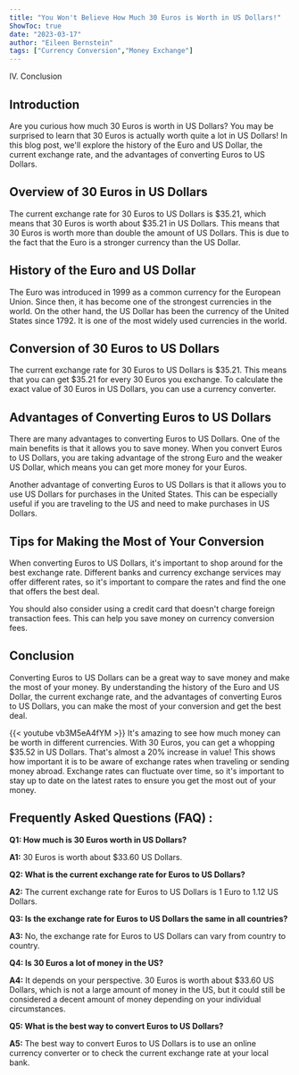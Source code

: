 ```yaml
---
title: "You Won't Believe How Much 30 Euros is Worth in US Dollars!"
ShowToc: true 
date: "2023-03-17"
author: "Eileen Bernstein" 
tags: ["Currency Conversion","Money Exchange"]
---
```

IV. Conclusion

## Introduction

Are you curious how much 30 Euros is worth in US Dollars? You may be surprised to learn that 30 Euros is actually worth quite a lot in US Dollars! In this blog post, we'll explore the history of the Euro and US Dollar, the current exchange rate, and the advantages of converting Euros to US Dollars.

## Overview of 30 Euros in US Dollars

The current exchange rate for 30 Euros to US Dollars is $35.21, which means that 30 Euros is worth about $35.21 in US Dollars. This means that 30 Euros is worth more than double the amount of US Dollars. This is due to the fact that the Euro is a stronger currency than the US Dollar.

## History of the Euro and US Dollar

The Euro was introduced in 1999 as a common currency for the European Union. Since then, it has become one of the strongest currencies in the world. On the other hand, the US Dollar has been the currency of the United States since 1792. It is one of the most widely used currencies in the world.

## Conversion of 30 Euros to US Dollars

The current exchange rate for 30 Euros to US Dollars is $35.21. This means that you can get $35.21 for every 30 Euros you exchange. To calculate the exact value of 30 Euros in US Dollars, you can use a currency converter.

## Advantages of Converting Euros to US Dollars

There are many advantages to converting Euros to US Dollars. One of the main benefits is that it allows you to save money. When you convert Euros to US Dollars, you are taking advantage of the strong Euro and the weaker US Dollar, which means you can get more money for your Euros.

Another advantage of converting Euros to US Dollars is that it allows you to use US Dollars for purchases in the United States. This can be especially useful if you are traveling to the US and need to make purchases in US Dollars.

## Tips for Making the Most of Your Conversion

When converting Euros to US Dollars, it's important to shop around for the best exchange rate. Different banks and currency exchange services may offer different rates, so it's important to compare the rates and find the one that offers the best deal.

You should also consider using a credit card that doesn't charge foreign transaction fees. This can help you save money on currency conversion fees.

## Conclusion

Converting Euros to US Dollars can be a great way to save money and make the most of your money. By understanding the history of the Euro and US Dollar, the current exchange rate, and the advantages of converting Euros to US Dollars, you can make the most of your conversion and get the best deal.

{{< youtube vb3M5eA4fYM >}} 
It's amazing to see how much money can be worth in different currencies. With 30 Euros, you can get a whopping $35.52 in US Dollars. That's almost a 20% increase in value! This shows how important it is to be aware of exchange rates when traveling or sending money abroad. Exchange rates can fluctuate over time, so it's important to stay up to date on the latest rates to ensure you get the most out of your money.

## Frequently Asked Questions (FAQ) :
**Q1: How much is 30 Euros worth in US Dollars?**

**A1:** 30 Euros is worth about $33.60 US Dollars.

**Q2: What is the current exchange rate for Euros to US Dollars?**

**A2:** The current exchange rate for Euros to US Dollars is 1 Euro to 1.12 US Dollars.

**Q3: Is the exchange rate for Euros to US Dollars the same in all countries?**

**A3:** No, the exchange rate for Euros to US Dollars can vary from country to country.

**Q4: Is 30 Euros a lot of money in the US?**

**A4:** It depends on your perspective. 30 Euros is worth about $33.60 US Dollars, which is not a large amount of money in the US, but it could still be considered a decent amount of money depending on your individual circumstances.

**Q5: What is the best way to convert Euros to US Dollars?**

**A5:** The best way to convert Euros to US Dollars is to use an online currency converter or to check the current exchange rate at your local bank.





